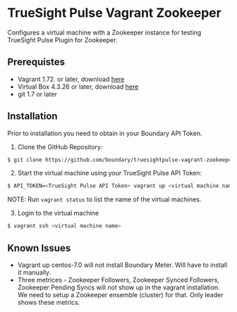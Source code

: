 # TrueSight Pulse Vagrant Zookeeper 

Configures a virtual machine with a Zookeeper instance for testing TrueSight Pulse Plugin for Zookeeper.

## Prerequistes

- Vagrant 1.72. or later, download [here](https://www.vagrantup.com/downloads.html)
- Virtual Box 4.3.26 or later, download [here](https://www.virtualbox.org/wiki/Downloads)
- git 1.7 or later

## Installation

Prior to installation you need to obtain in your Boundary API Token.

1. Clone the GitHub Repository:
```bash
$ git clone https://github.com/boundary/truesightpulse-vagrant-zookeeper
```

2. Start the virtual machine using your TrueSight Pulse API Token:
```bash
$ API_TOKEN=<TrueSight Pulse API Token> vagrant up <virtual machine name>
```
NOTE: Run `vagrant status` to list the name of the virtual machines.

3. Login to the virtual machine
```bash
$ vagrant ssh <virtual machine name>
```

## Known Issues

- Vagrant up centos-7.0 will not install Boundary Meter. Will have to install it manually.
- Three metrices - Zookeeper Followers, Zookeeper Synced Followers, Zookeeper Pending Syncs will not show up in the vagrant installation. We need to setup a Zookeeper ensemble (cluster) for that. Only leader shows these metrics.
